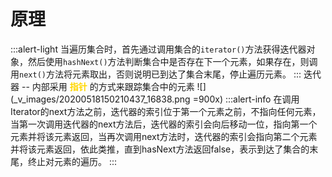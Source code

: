 # 原理
:::alert-light
当遍历集合时，首先通过调用集合的`iterator()`方法获得迭代器对象，然后使用`hashNext()`方法判断集合中是否存在下一个元素，如果存在，则调用`next()`方法将元素取出，否则说明已到达了集合末尾，停止遍历元素。
:::
迭代器 -- 内部采用  **<font color=gold>指针</font>**  的方式来跟踪集合中的元素
![](_v_images/20200518150210437_16838.png =900x)
:::alert-info
在调用Iterator的next方法之前，迭代器的索引位于第一个元素之前，不指向任何元素，当第一次调用迭代器的next方法后，迭代器的索引会向后移动一位，指向第一个元素并将该元素返回，当再次调用next方法时，迭代器的索引会指向第二个元素并将该元素返回，依此类推，直到hasNext方法返回false，表示到达了集合的末尾，终止对元素的遍历。
:::